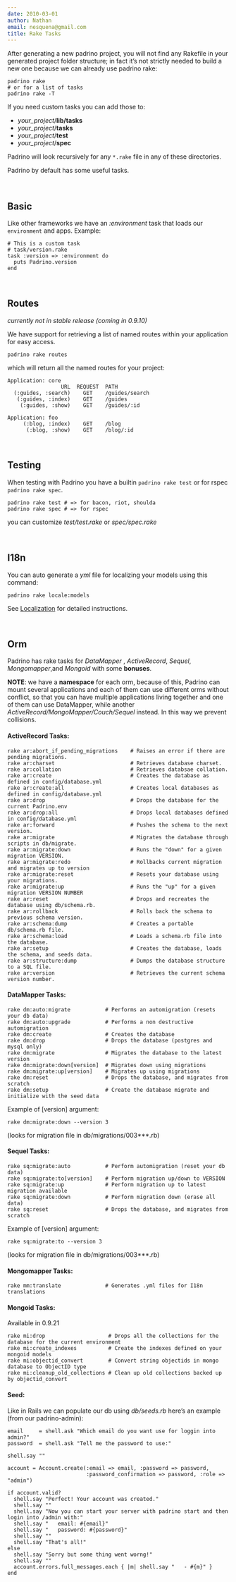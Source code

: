 ```yaml
---
date: 2010-03-01
author: Nathan
email: nesquena@gmail.com
title: Rake Tasks
---
```


After generating a new padrino project, you will not find any Rakefile in your generated project folder structure; in fact it’s not strictly needed to build a new one because we can already use padrino rake:

    padrino rake
    # or for a list of tasks
    padrino rake -T

If you need custom tasks you can add those to:

-   *your\_project*/**lib/tasks**
-   *your\_project*/**tasks**
-   *your\_project*/**test**
-   *your\_project*/**spec**

Padrino will look recursively for any `*.rake` file in any of these directories.

Padrino by default has some useful tasks.

 

## Basic

Like other frameworks we have an *:environment* task that loads our `environment` and apps. Example:

    # This is a custom task
    # task/version.rake
    task :version => :environment do
      puts Padrino.version
    end

 

## Routes

*currently not in stable release (coming in 0.9.10)*

We have support for retrieving a list of named routes within your application for easy access.

    padrino rake routes

which will return all the named routes for your project:

    Application: core
                     URL  REQUEST  PATH
      (:guides, :search)    GET    /guides/search
       (:guides, :index)    GET    /guides
        (:guides, :show)    GET    /guides/:id

    Application: foo
         (:blog, :index)    GET    /blog
          (:blog, :show)    GET    /blog/:id

 

## Testing

When testing with Padrino you have a builtin `padrino rake test` or for rspec `padrino rake spec`.

    padrino rake test # => for bacon, riot, shoulda
    padrino rake spec # => for rspec

you can customize *test/test.rake* or *spec/spec.rake*

 

## I18n

You can auto generate a *yml* file for localizing your models using this command:

    padrino rake locale:models

See [Localization](/guides/localization) for detailed instructions.

 

## Orm

Padrino has rake tasks for *DataMapper* , *ActiveRecord*, *Sequel*, *Mongomapper*,and *Mongoid* with some **bonuses**.

**NOTE**: we have a **namespace** for each orm, because of this, Padrino can mount several applications and each of them can use different orms without conflict, so that you can have multiple applications living together and one of them can use DataMapper, while another *ActiveRecord/MongoMapper/Couch/Sequel* instead. In this way we prevent collisions.

#### ActiveRecord Tasks:

    rake ar:abort_if_pending_migrations    # Raises an error if there are pending migrations.
    rake ar:charset                        # Retrieves database charset.
    rake ar:collation                      # Retrieves databsae collation.
    rake ar:create                         # Creates the database as defined in config/database.yml
    rake ar:create:all                     # Creates local databases as defined in config/database.yml
    rake ar:drop                           # Drops the database for the current Padrino.env
    rake ar:drop:all                       # Drops local databases defined in config/database.yml
    rake ar:forward                        # Pushes the schema to the next version.
    rake ar:migrate                        # Migrates the database through scripts in db/migrate.
    rake ar:migrate:down                   # Runs the "down" for a given migration VERSION.
    rake ar:migrate:redo                   # Rollbacks current migration and migrates up to version
    rake ar:migrate:reset                  # Resets your database using your migrations.
    rake ar:migrate:up                     # Runs the "up" for a given migration VERSION NUMBER
    rake ar:reset                          # Drops and recreates the database using db/schema.rb.
    rake ar:rollback                       # Rolls back the schema to previous schema version.
    rake ar:schema:dump                    # Creates a portable db/schema.rb file.
    rake ar:schema:load                    # Loads a schema.rb file into the database.
    rake ar:setup                          # Creates the database, loads the schema, and seeds data.
    rake ar:structure:dump                 # Dumps the database structure to a SQL file.
    rake ar:version                        # Retrieves the current schema version number.

#### DataMapper Tasks:

    rake dm:auto:migrate           # Performs an automigration (resets your db data)
    rake dm:auto:upgrade           # Performs a non destructive automigration
    rake dm:create                 # Creates the database
    rake dm:drop                   # Drops the database (postgres and mysql only)
    rake dm:migrate                # Migrates the database to the latest version
    rake dm:migrate:down[version]  # Migrates down using migrations
    rake dm:migrate:up[version]    # Migrates up using migrations
    rake dm:reset                  # Drops the database, and migrates from scratch
    rake dm:setup                  # Create the database migrate and initialize with the seed data

Example of [version] argument:

    rake dm:migrate:down --version 3

(looks for migration file in db/migrations/003***.rb)

#### Sequel Tasks:

    rake sq:migrate:auto           # Perform automigration (reset your db data)
    rake sq:migrate:to[version]    # Perform migration up/down to VERSION
    rake sq:migrate:up             # Perform migration up to latest migration available
    rake sq:migrate:down           # Perform migration down (erase all data)
    rake sq:reset                  # Drops the database, and migrates from scratch

Example of [version] argument:

    rake sq:migrate:to --version 3

(looks for migration file in db/migrations/003***.rb)

#### Mongomapper Tasks:

    rake mm:translate              # Generates .yml files for I18n translations

#### Mongoid Tasks:

Available in 0.9.21

    rake mi:drop                    # Drops all the collections for the database for the current environment
    rake mi:create_indexes          # Create the indexes defined on your mongoid models
    rake mi:objectid_convert        # Convert string objectids in mongo database to ObjectID type
    rake mi:cleanup_old_collections # Clean up old collections backed up by objectid_convert

#### Seed:

Like in Rails we can populate our db using *db/seeds.rb* here’s an example (from our padrino-admin):

    email     = shell.ask "Which email do you want use for loggin into admin?"
    password  = shell.ask "Tell me the password to use:"
     
    shell.say ""
     
    account = Account.create(:email => email, :password => password, 
                             :password_confirmation => password, :role => "admin")
     
    if account.valid?
      shell.say "Perfect! Your account was created."
      shell.say ""
      shell.say "Now you can start your server with padrino start and then login into /admin with:"
      shell.say "   email: #{email}"
      shell.say "   password: #{password}"
      shell.say ""
      shell.say "That's all!"
    else
      shell.say "Sorry but some thing went worng!"
      shell.say ""
      account.errors.full_messages.each { |m| shell.say "   - #{m}" }
    end
